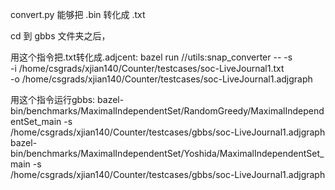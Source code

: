 convert.py 能够把 .bin 转化成 .txt

cd 到 gbbs 文件夹之后，

用这个指令把.txt转化成.adjcent: 
bazel run //utils:snap_converter -- -s \
    -i /home/csgrads/xjian140/Counter/testcases/soc-LiveJournal1.txt \
    -o /home/csgrads/xjian140/Counter/testcases/soc-LiveJournal1.adjgraph

用这个指令运行gbbs:
bazel-bin/benchmarks/MaximalIndependentSet/RandomGreedy/MaximalIndependentSet_main -s \
    /home/csgrads/xjian140/Counter/testcases/gbbs/soc-LiveJournal1.adjgraph
bazel-bin/benchmarks/MaximalIndependentSet/Yoshida/MaximalIndependentSet_main -s \
    /home/csgrads/xjian140/Counter/testcases/gbbs/soc-LiveJournal1.adjgraph

